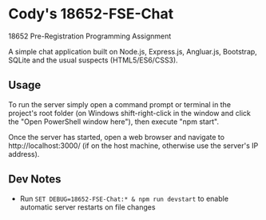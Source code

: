 # Cody's 18652-FSE-Chat
18652 Pre-Registration Programming Assignment

A simple chat application built on Node.js, Express.js, Angluar.js, Bootstrap, SQLite and the usual suspects (HTML5/ES6/CSS3).

## Usage
To run the server simply open a command prompt or terminal in the project's root folder (on Windows shift-right-click in the window and click the "Open PowerShell window here"), then execute "npm start".

Once the server has started, open a web browser and navigate to http://localhost:3000/ (if on the host machine, otherwise use the server's IP address).

## Dev Notes
- Run `SET DEBUG=18652-FSE-Chat:* & npm run devstart` to enable automatic server restarts on file changes

